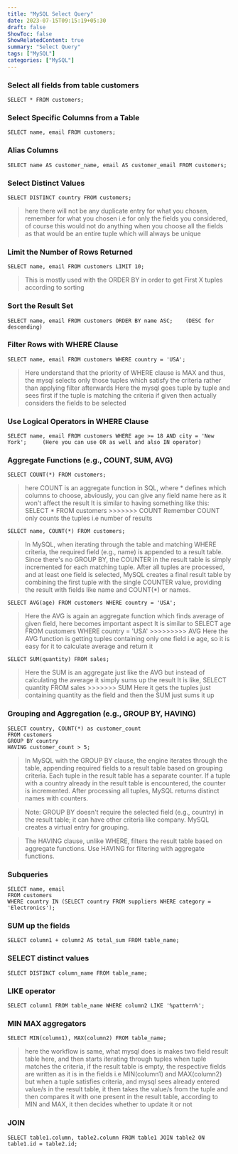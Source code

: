 ```yaml
---
title: "MySQL Select Query"
date: 2023-07-15T09:15:19+05:30
draft: false
ShowToc: false
ShowRelatedContent: true
summary: "Select Query"
tags: ["MySQL"]
categories: ["MySQL"]
---
```


### Select all fields from table customers

```
SELECT * FROM customers;
```

### Select Specific Columns from a Table

```
SELECT name, email FROM customers;
```

### Alias Columns

```
SELECT name AS customer_name, email AS customer_email FROM customers;
```

### Select Distinct Values
```
SELECT DISTINCT country FROM customers; 
```
> here there will not be any duplicate entry for what you chosen, remember for what you chosen 
i.e for only the fields you considered, of course this would not do anything when you choose
all the fields as that would be an entire tuple which will always be unique



### Limit the Number of Rows Returned

```
SELECT name, email FROM customers LIMIT 10;    
```
> This is mostly used with the ORDER BY in order to get First X tuples according to sorting




### Sort the Result Set

```
SELECT name, email FROM customers ORDER BY name ASC;    (DESC for descending)
```


### Filter Rows with WHERE Clause

```
SELECT name, email FROM customers WHERE country = 'USA';    
```
> Here understand that the priority of WHERE clause is MAX and thus,  
the mysql selects only those tuples which satisfy the criteria
rather than applying filter afterwards
Here the mysql goes tuple by tuple and sees first if the tuple is matching the criteria if given then actually considers the fields to be selected


### Use Logical Operators in WHERE Clause

```
SELECT name, email FROM customers WHERE age >= 18 AND city = 'New York';     (Here you can use OR as well and also IN operator)
```


### Aggregate Functions (e.g., COUNT, SUM, AVG)

```
SELECT COUNT(*) FROM customers;
```
> here COUNT is an aggregate function in SQL, where * defines which columns to choose, abviously, you can give any field name here
 as it won't affect the result 
 It is similar to having something like this:
  SELECT * FROM customers  >>>>>>>  COUNT 
Remember COUNT only counts the tuples i.e number of results


```
SELECT name, COUNT(*) FROM customers;
```
> In MySQL, when iterating through the table and matching WHERE criteria, the required field (e.g., name) is appended to a result table. Since there's no GROUP BY, the COUNTER in the result table is simply incremented for each matching tuple. After all tuples are processed, and at least one field is selected, MySQL creates a final result table by combining the first tuple with the single COUNTER value, providing the result with fields like name and COUNT(*) or names.



```
SELECT AVG(age) FROM customers WHERE country = 'USA';
```
> Here the AVG is again an aggregate function which finds average of given field, here becomes important aspect
It is similar to 
SELECT age FROM customers WHERE country = 'USA'    >>>>>>>>>  AVG
Here the AVG function is getting tuples containing only one field i.e age, so it is easy for it to calculate average and return it



```
SELECT SUM(quantity) FROM sales;
```
>Here the SUM is an aggregate just like the AVG but instead of calculating the average it simply sums up the result
It is like,
SELECT quantity FROM sales   >>>>>>>  SUM
Here it gets the tuples just containing quantity as the field and then the SUM just sums it up





### Grouping and Aggregation (e.g., GROUP BY, HAVING)

```
SELECT country, COUNT(*) as customer_count
FROM customers
GROUP BY country
HAVING customer_count > 5;
```

> In MySQL with the GROUP BY clause, the engine iterates through the table, appending required fields to a result table based on grouping criteria. Each tuple in the result table has a separate counter. If a tuple with a country already in the result table is encountered, the counter is incremented. After processing all tuples, MySQL returns distinct names with counters.

> Note: GROUP BY doesn't require the selected field (e.g., country) in the result table; it can have other criteria like company. MySQL creates a virtual entry for grouping.

> The HAVING clause, unlike WHERE, filters the result table based on aggregate functions. Use HAVING for filtering with aggregate functions.









### Subqueries

```
SELECT name, email
FROM customers
WHERE country IN (SELECT country FROM suppliers WHERE category = 'Electronics');
```



### SUM up the fields

```
SELECT column1 + column2 AS total_sum FROM table_name;
```


### SELECT distinct values 

```
SELECT DISTINCT column_name FROM table_name;
```



### LIKE operator

```
SELECT column1 FROM table_name WHERE column2 LIKE '%pattern%';
```


### MIN MAX aggregators
```
SELECT MIN(column1), MAX(column2) FROM table_name;
```
> here the workflow is same, what mysql does is makes two field result table here, and then starts iterating through tuples
when tuple matches the criteria, if the result table is empty, the respective fields are written as it is in the fields 
i.e MIN(column1) and MAX(column2)
but when a tuple satisfies criteria, and mysql sees already entered value/s in the result table, it then takes the value/s from the 
tuple and then compares it with one present in the result table, according to MIN and MAX, it then decides whether to update it or not




### JOIN

```
SELECT table1.column, table2.column FROM table1 JOIN table2 ON table1.id = table2.id;
```